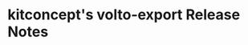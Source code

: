 # kitconcept's volto-export Release Notes

<!-- You should *NOT* be adding new change log entries to this file.
     You should create a file in the news directory instead.
     For helpful instructions, please see:
     https://6.dev-docs.plone.org/volto/developer-guidelines/contributing.html#create-a-pull-request
-->

<!-- towncrier release notes start -->
